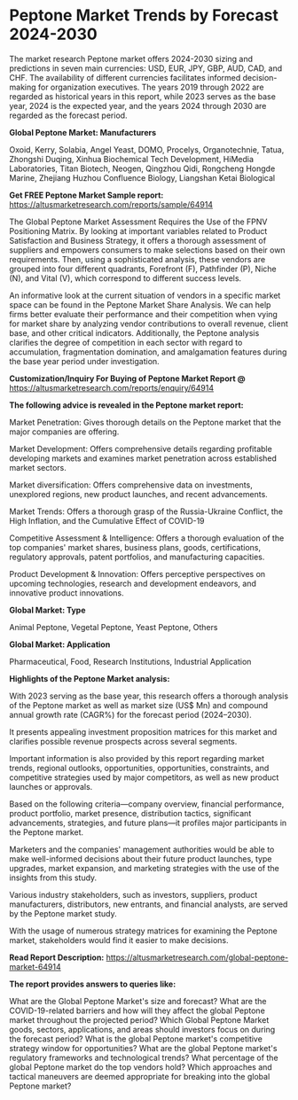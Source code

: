 <h1>Peptone Market Trends by Forecast 2024-2030</h1>

The market research Peptone market offers 2024-2030 sizing and predictions in seven main currencies: USD, EUR, JPY, GBP, AUD, CAD, and CHF. The availability of different currencies facilitates informed decision-making for organization executives. The years 2019 through 2022 are regarded as historical years in this report, while 2023 serves as the base year, 2024 is the expected year, and the years 2024 through 2030 are regarded as the forecast period.

<b>Global Peptone Market: Manufacturers</b>

Oxoid, Kerry, Solabia, Angel Yeast, DOMO, Procelys, Organotechnie, Tatua, Zhongshi Duqing, Xinhua Biochemical Tech Development, HiMedia Laboratories, Titan Biotech, Neogen, Qingzhou Qidi, Rongcheng Hongde Marine, Zhejiang Huzhou Confluence Biology, Liangshan Ketai Biological

<b>Get FREE Peptone Market Sample report:</b> <a href="https://altusmarketresearch.com/reports/sample/64914">https://altusmarketresearch.com/reports/sample/64914</a>

The Global Peptone Market Assessment Requires the Use of the FPNV Positioning Matrix. By looking at important variables related to Product Satisfaction and Business Strategy, it offers a thorough assessment of suppliers and empowers consumers to make selections based on their own requirements. Then, using a sophisticated analysis, these vendors are grouped into four different quadrants, Forefront (F), Pathfinder (P), Niche (N), and Vital (V), which correspond to different success levels.

An informative look at the current situation of vendors in a specific market space can be found in the Peptone Market Share Analysis. We can help firms better evaluate their performance and their competition when vying for market share by analyzing vendor contributions to overall revenue, client base, and other critical indicators. Additionally, the Peptone analysis clarifies the degree of competition in each sector with regard to accumulation, fragmentation domination, and amalgamation features during the base year period under investigation.

<b>Customization/Inquiry For Buying of Peptone Market Report @</b> <a href="https://altusmarketresearch.com/reports/enquiry/64914">https://altusmarketresearch.com/reports/enquiry/64914</a>

<b>The following advice is revealed in the Peptone market report:</b>

Market Penetration: Gives thorough details on the Peptone market that the major companies are offering.

Market Development: Offers comprehensive details regarding profitable developing markets and examines market penetration across established market sectors.

Market diversification: Offers comprehensive data on investments, unexplored regions, new product launches, and recent advancements.

Market Trends: Offers a thorough grasp of the Russia-Ukraine Conflict, the High Inflation, and the Cumulative Effect of COVID-19

Competitive Assessment &amp; Intelligence: Offers a thorough evaluation of the top companies' market shares, business plans, goods, certifications, regulatory approvals, patent portfolios, and manufacturing capacities.

Product Development &amp; Innovation: Offers perceptive perspectives on upcoming technologies, research and development endeavors, and innovative product innovations.

<b>Global Market: Type</b>

Animal Peptone, Vegetal Peptone, Yeast Peptone, Others

<b>Global Market: Application</b>

Pharmaceutical, Food, Research Institutions, Industrial Application

<b>Highlights of the Peptone Market analysis:</b>

With 2023 serving as the base year, this research offers a thorough analysis of the Peptone market as well as market size (US$ Mn) and compound annual growth rate (CAGR%) for the forecast period (2024–2030).

It presents appealing investment proposition matrices for this market and clarifies possible revenue prospects across several segments.

Important information is also provided by this report regarding market trends, regional outlooks, opportunities, opportunities, constraints, and competitive strategies used by major competitors, as well as new product launches or approvals.

Based on the following criteria—company overview, financial performance, product portfolio, market presence, distribution tactics, significant advancements, strategies, and future plans—it profiles major participants in the Peptone market.

Marketers and the companies' management authorities would be able to make well-informed decisions about their future product launches, type upgrades, market expansion, and marketing strategies with the use of the insights from this study.

Various industry stakeholders, such as investors, suppliers, product manufacturers, distributors, new entrants, and financial analysts, are served by the Peptone market study.

With the usage of numerous strategy matrices for examining the Peptone market, stakeholders would find it easier to make decisions.

<b>Read Report Description:</b> <a href="https://altusmarketresearch.com/global-peptone-market-64914">https://altusmarketresearch.com/global-peptone-market-64914</a>

<b>The report provides answers to queries like:</b>

What are the Global Peptone Market's size and forecast?
What are the COVID-19-related barriers and how will they affect the global Peptone market throughout the projected period?
Which Global Peptone Market goods, sectors, applications, and areas should investors focus on during the forecast period?
What is the global Peptone market's competitive strategy window for opportunities?
What are the global Peptone market's regulatory frameworks and technological trends?
What percentage of the global Peptone market do the top vendors hold?
Which approaches and tactical maneuvers are deemed appropriate for breaking into the global Peptone market?
